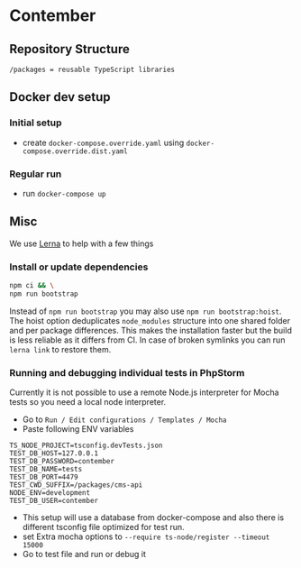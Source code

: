# Contember

## Repository Structure

~~~
/packages = reusable TypeScript libraries
~~~

## Docker dev setup

### Initial setup

- create `docker-compose.override.yaml` using `docker-compose.override.dist.yaml`

### Regular run

- run `docker-compose up`

## Misc

We use [Lerna](https://lernajs.io/) to help with a few things

### Install or update dependencies

```sh
npm ci && \
npm run bootstrap
```

Instead of `npm run bootstrap` you may also use `npm run bootstrap:hoist`. The hoist option deduplicates `node_modules` structure into one shared folder and per package differences. This makes the installation faster but the build is less reliable as it differs from CI. In case of broken symlinks you can run `lerna link` to restore them.


### Running and debugging individual tests in PhpStorm

Currently it is not possible to use a remote Node.js interpreter for Mocha tests so you need a local node interpreter. 

- Go to `Run / Edit configurations / Templates / Mocha`
- Paste following ENV variables
```
TS_NODE_PROJECT=tsconfig.devTests.json
TEST_DB_HOST=127.0.0.1
TEST_DB_PASSWORD=contember
TEST_DB_NAME=tests
TEST_DB_PORT=4479
TEST_CWD_SUFFIX=/packages/cms-api
NODE_ENV=development
TEST_DB_USER=contember
```
- This setup will use a database from docker-compose and also there is different tsconfig file optimized for test run.
- set Extra mocha options to `--require ts-node/register --timeout 15000`
- Go to test file and run or debug it  
